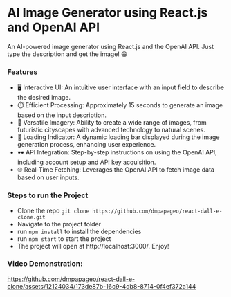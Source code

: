 # AI Image Generator using React.js and OpenAI API

An AI-powered image generator using React.js and the OpenAI API. Just type the description and get the image! 😁

### Features
- 🖥️ Interactive UI: An intuitive user interface with an input field to describe the desired image.
- ⏱️ Efficient Processing: Approximately 15 seconds to generate an image based on the input description.
- 🌆 Versatile Imagery: Ability to create a wide range of images, from futuristic cityscapes with advanced technology to natural scenes.
- 🔄 Loading Indicator: A dynamic loading bar displayed during the image generation process, enhancing user experience.
- 🕶️ API Integration: Step-by-step instructions on using the OpenAI API, including account setup and API key acquisition.
- 🌐 Real-Time Fetching: Leverages the OpenAI API to fetch image data based on user inputs.

### Steps to run the Project
- Clone the repo `git clone https://github.com/dmpapageo/react-dall-e-clone.git`
- Navigate to the project folder
- run `npm install` to install the dependencies
- run `npm start` to start the project
- The project will open at http://localhost:3000/. Enjoy!

### Video Demonstration:

https://github.com/dmpapageo/react-dall-e-clone/assets/12124034/173de87b-16c9-4db8-8714-0f4ef372a144

